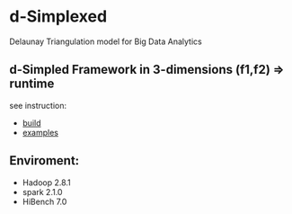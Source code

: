 # d-Simplexed
Delaunay Triangulation model for Big Data Analytics

## d-Simpled Framework in 3-dimensions (f1,f2) => runtime
see instruction: 
* [build](src)
* [examples](src/fixed-driver.py)

## Enviroment:
* Hadoop 2.8.1
* spark 2.1.0
* HiBench 7.0 
